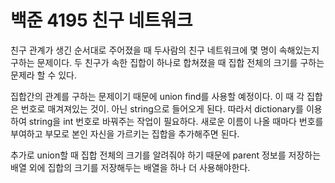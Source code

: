 # 백준 4195 친구 네트워크
친구 관계가 생긴 순서대로 주어졌을 때 두사람의 친구 네트워크에 몇 명이 속해있는지 구하는 문제이다. 두 친구가 속한 집합이 하나로 합쳐졌을 때 집합 전체의 크기를 구하는 문제라 할 수 있다.  
  
집합간의 관계를 구하는 문제이기 때문에 union find를 사용할 예정이다. 이 때 각 집합은 번호로 매겨져있는 것이. 아닌 string으로 들어오게 된다. 따라서 dictionary를 이용하여 string을 int 번호로 바꿔주는 작업이 필요하다. 새로운 이름이 나올 때마다 번호를 부여하고 부모로 본인 자신을 가르키는 집합을 추가해주면 된다.  
  
추가로 union할 때 집합 전체의 크기를 알려줘야 하기 때문에 parent 정보를 저장하는 배열 외에 집합의 크기를 저장해두는 배열을 하나 더 사용해야한다.

